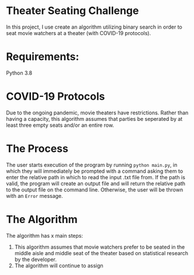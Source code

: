 # Theater Seating Challenge

In this project, I use create an algorithm utilizing binary search in order to seat movie watchers at a theater (with COVID-19 protocols).

# Requirements:

Python 3.8

# COVID-19 Protocols

Due to the ongoing pandemic, movie theaters have restrictions. Rather than having a capacity, this algorithm assumes that parties be seperated by at least three empty seats and/or an entire row.

# The Process

The user starts execution of the program by running `python main.py`, in which they will immediately be prompted with a command asking them to enter the relative path in which to read the input .txt file from. If the path is valid, the program will create an output file and will return the relative path to the output file on the command line. Otherwise, the user will be thrown with an `Error` message.

# The Algorithm

The algorithm has x main steps:

1. This algorithm assumes that movie watchers prefer to be seated in the middle aisle and middle seat of the theater based on statistical research by the developer. 
2. The algorithm will continue to assign 
